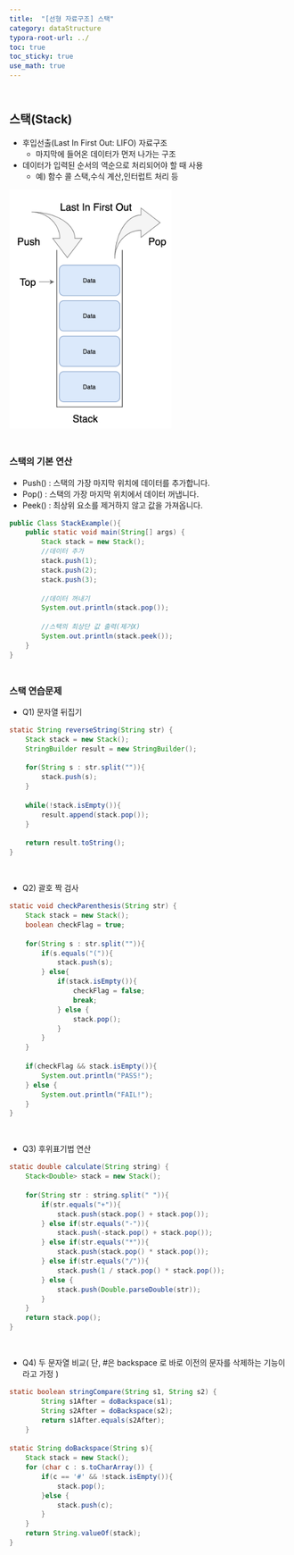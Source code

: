 ```yaml
---
title:  "[선형 자료구조] 스택"
category: dataStructure
typora-root-url: ../
toc: true
toc_sticky: true
use_math: true
---
```


## <br>스택(Stack)

- 후입선출(Last In First Out: LIFO) 자료구조
  - 마지막에 들어온 데이터가 먼저 나가는 구조
- 데이터가 입력된 순서의 역순으로 처리되어야 할 때 사용
  - 예) 함수 콜 스택,수식 계산,인터럽트 처리 등

<img src="/images/2023-11-15-algorithm-Stack/st.png" alt="st" style="zoom: 42%;" />



### <br>스택의 기본 연산

- Push() : 스택의 가장 마지막 위치에 데이터를 추가합니다.
- Pop() : 스택의 가장 마지막 위치에서 데이터 꺼냅니다.
- Peek() : 최상위 요소를 제거하지 않고 값을 가져옵니다.

```java
public Class StackExample(){
    public static void main(String[] args) {
        Stack stack = new Stack();
        //데이터 추가
        stack.push(1);
        stack.push(2);
        stack.push(3);

        //데이터 꺼내기
        System.out.println(stack.pop());

        //스택의 최상단 값 출력(제거X)
        System.out.println(stack.peek());
    }
}
```



### <br>스택 연습문제

- Q1) 문자열 뒤집기

```java
static String reverseString(String str) {
    Stack stack = new Stack();
    StringBuilder result = new StringBuilder();

    for(String s : str.split("")){
        stack.push(s);
    }

    while(!stack.isEmpty()){
        result.append(stack.pop());
    }

    return result.toString();
}
```

<br>

- Q2) 괄호 짝 검사

```java
static void checkParenthesis(String str) {
    Stack stack = new Stack();
    boolean checkFlag = true;

    for(String s : str.split("")){
        if(s.equals("(")){
            stack.push(s);
        } else{
            if(stack.isEmpty()){
                checkFlag = false;
                break;
            } else {
                stack.pop();
            }
        }
    }
    
    if(checkFlag && stack.isEmpty()){
        System.out.println("PASS!");
    } else {
        System.out.println("FAIL!");
    }
}
```

<br>

- Q3) 후위표기법 연산

```java
static double calculate(String string) {
    Stack<Double> stack = new Stack();

    for(String str : string.split(" ")){
        if(str.equals("+")){
            stack.push(stack.pop() + stack.pop());
        } else if(str.equals("-")){
            stack.push(-stack.pop() + stack.pop());
        } else if(str.equals("*")){
            stack.push(stack.pop() * stack.pop());
        } else if(str.equals("/")){
            stack.push(1 / stack.pop() * stack.pop());
        } else {
            stack.push(Double.parseDouble(str));
        }
    }
    return stack.pop();
}
```

<br>

- Q4) 두 문자열 비교( 단, #은 backspace 로 바로 이전의 문자를 삭제하는 기능이라고 가정 )

```java
static boolean stringCompare(String s1, String s2) {
        String s1After = doBackspace(s1);
        String s2After = doBackspace(s2);
        return s1After.equals(s2After);
    }

static String doBackspace(String s){
    Stack stack = new Stack();
    for (char c : s.toCharArray()) {
        if(c == '#' && !stack.isEmpty()){
            stack.pop();
        }else {
            stack.push(c);
        }
    }
    return String.valueOf(stack);
}
```

 
